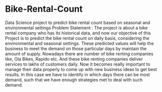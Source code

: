 # Bike-Rental-Count

Data Science project to predict bike rental count based on seasonal and environmental settings Problem Statement : The project is about a bike rental company who has its historical data, and now our objective of this Project is to predict the bike rental count on daily basis, considering the environmental and seasonal settings. These predicted values will help the business to meet the demand on those particular days by maintain the amount of supply. Nowadays there are number of bike renting companies like, Ola Bikes, Rapido etc. And these bike renting companies deliver services to lakhs of customers daily. Now it becomes really important to manage their data properly to come up with new business ideas to get best results. In this case we have to identify in which days there can be most demand, such that we have enough strategies met to deal with such demand.
